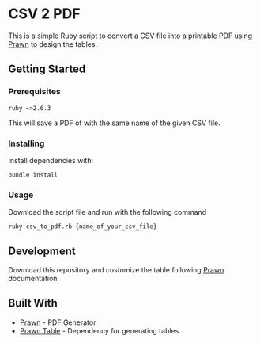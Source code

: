 # CSV 2 PDF

This is a simple Ruby script to convert a CSV file into a printable PDF
using [Prawn](https://github.com/prawnpdf/prawn) to design the tables.

## Getting Started

### Prerequisites

```
ruby ~>2.6.3
```

This will save a PDF of with the same name of the given CSV file.

### Installing

Install dependencies with:

```
bundle install
```

### Usage

Download the script file and run with the following command

```
ruby csv_to_pdf.rb {name_of_your_csv_file}
```

## Development

Download this repository and customize the table following
[Prawn](https://github.com/prawnpdf/prawn) documentation.

## Built With

* [Prawn](https://github.com/prawnpdf/prawn/tree/2.2.2) - PDF Generator
* [Prawn Table](https://github.com/prawnpdf/prawn-table/tree/0.2.2) - Dependency for generating tables
